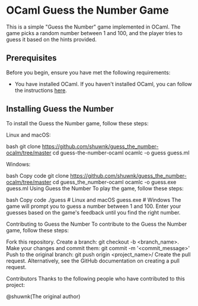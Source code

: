 # OCaml Guess the Number Game

This is a simple "Guess the Number" game implemented in OCaml. The game picks a random number between 1 and 100, and the player tries to guess it based on the hints provided.

## Prerequisites

Before you begin, ensure you have met the following requirements:

- You have installed OCaml. If you haven't installed OCaml, you can follow the instructions [here](https://ocaml.org/learn/tutorials/up_and_running.html).

## Installing Guess the Number

To install the Guess the Number game, follow these steps:

Linux and macOS:

bash
git clone https://github.com/shuwnk/guess_the_number-ocalm/tree/master
cd guess-the-number-ocaml
ocamlc -o guess guess.ml


Windows:

bash
Copy code
git clone https://github.com/shuwnk/guess_the_number-ocalm/tree/master
cd guess_the_number-ocaml
ocamlc -o guess.exe guess.ml
Using Guess the Number
To play the game, follow these steps:

bash
Copy code
./guess  # Linux and macOS
guess.exe  # Windows
The game will prompt you to guess a number between 1 and 100. Enter your guesses based on the game's feedback until you find the right number.

Contributing to Guess the Number
To contribute to the Guess the Number game, follow these steps:

Fork this repository.
Create a branch: git checkout -b <branch_name>.
Make your changes and commit them: git commit -m '<commit_message>'
Push to the original branch: git push origin <project_name>/<location>
Create the pull request.
Alternatively, see the GitHub documentation on creating a pull request.

Contributors
Thanks to the following people who have contributed to this project:

@shuwnk(The original author)
